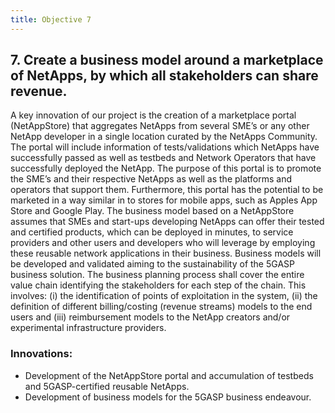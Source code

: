 ```yaml
---
title: Objective 7
---
```


## 7. Create a business model around a marketplace of NetApps, by which all stakeholders can share revenue.

A key innovation of our project is the creation of a marketplace portal (NetAppStore) that aggregates NetApps from
several SME’s or any other NetApp developer in a single location curated by the NetApps Community. The portal
will include information of tests/validations which NetApps have successfully passed as well as testbeds and Network
Operators that have successfully deployed the NetApp. The purpose of this portal is to promote the SME’s and their
respective NetApps as well as the platforms and operators that support them. Furthermore, this portal has the
potential to be marketed in a way similar in to stores for mobile apps, such as Apples App Store and Google Play.
The business model based on a NetAppStore assumes that SMEs and start-ups developing NetApps can offer their
tested and certified products, which can be deployed in minutes, to service providers and other users and developers
who will leverage by employing these reusable network applications in their business.
Business models will be developed and validated aiming to the sustainability of the 5GASP business solution. The
business planning process shall cover the entire value chain identifying the stakeholders for each step of the chain.
This involves: (i) the identification of points of exploitation in the system, (ii) the definition of different
billing/costing (revenue streams) models to the end users and (iii) reimbursement models to the NetApp creators
and/or experimental infrastructure providers.

### Innovations:

* Development of the NetAppStore portal and accumulation of testbeds and 5GASP-certified reusable NetApps.
* Development of business models for the 5GASP business endeavour.